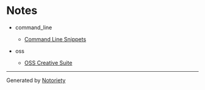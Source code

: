 # Notes

* command_line
  * [Command Line Snippets](notes/command-line-snippets.md)

* oss
  * [OSS Creative Suite](notes/oss-creative-suite.md)

---

Generated by [Notoriety](https://github.com/aoswalt/notoriety)
